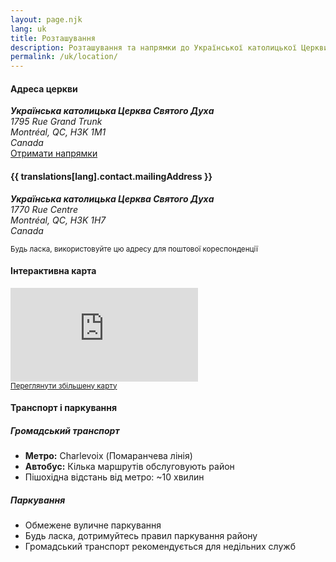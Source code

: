 ```yaml
---
layout: page.njk
lang: uk
title: Розташування
description: Розташування та напрямки до Української католицької Церкви Святого Духа в Монтреалі
permalink: /uk/location/
---
```


<div class="row mb-4">
    <div class="col-md-6">
        <div class="card">
            <div class="card-body">
                <h4 class="card-title">
                    <i class="bi bi-geo-alt me-2"></i>
                    Адреса церкви
                </h4>
                <address>
                    <strong>Українська католицька Церква Святого Духа</strong><br>
                    1795 Rue Grand Trunk<br>
                    Montréal, QC, H3K 1M1<br>
                    Canada
                </address>
                <div class="mt-3">
                    <a href="https://goo.gl/maps/8vQm1s7Z2Z7vJ9Zr7" class="btn btn-primary" target="_blank">
                        <i class="bi bi-map me-2"></i>
                        Отримати напрямки
                    </a>
                </div>
            </div>
        </div>
    </div>
    <div class="col-md-6">
        <div class="card">
            <div class="card-body">
                <h4 class="card-title">
                    <i class="bi bi-mailbox me-2"></i>
                    {{ translations[lang].contact.mailingAddress }}
                </h4>
                <address>
                    <strong>Українська католицька Церква Святого Духа</strong><br>
                    1770 Rue Centre<br>
                    Montréal, QC, H3K 1H7<br>
                    Canada
                </address>
                <p class="text-muted mb-0">
                    <small>Будь ласка, використовуйте цю адресу для поштової кореспонденції</small>
                </p>
            </div>
        </div>
    </div>
</div>

<div class="row">
    <div class="col-12">
        <div class="card">
            <div class="card-body">
                <h4 class="card-title">
                    <i class="bi bi-map me-2"></i>
                    Інтерактивна карта
                </h4>
                <div class="ratio ratio-16x9">
                    <iframe 
                        src="https://www.google.com/maps/embed?pb=!1m18!1m12!1m3!1d2796.1234567890123!2d-73.561086!3d45.482238!2m3!1f0!2f0!3f0!3m2!1i1024!2i768!4f13.1!3m3!1m2!1s0x4cc91b234567890a%3A0x1234567890abcdef!2s1795%20Rue%20Grand%20Trunk%2C%20Montr%C3%A9al%2C%20QC%20H3K%202J5%2C%20Canada!5e0!3m2!1suk!2sus!4v1234567890123!5m2!1suk!2sus"
                        style="border:0;" 
                        allowfullscreen="" 
                        loading="lazy" 
                        referrerpolicy="no-referrer-when-downgrade"
                        title="Розташування Української католицької Церкви Святого Духа">
                    </iframe>
                </div>
                <div class="mt-3">
                    <small class="text-muted">
                        <a href="https://maps.google.com/maps?q=1795+Rue+Grand+Trunk,+Montr%C3%A9al,+QC,+Canada&hl=uk" target="_blank">
                            Переглянути збільшену карту
                        </a>
                    </small>
                </div>
            </div>
        </div>
    </div>
</div>

<div class="row mt-4">
    <div class="col-12">
        <div class="card">
            <div class="card-body">
                <h4 class="card-title">
                    <i class="bi bi-info-circle me-2"></i>
                    Транспорт і паркування
                </h4>
                <div class="row">
                    <div class="col-md-6">
                        <h5>Громадський транспорт</h5>
                        <ul>
                            <li><strong>Метро:</strong> Charlevoix (Помаранчева лінія)</li>
                            <li><strong>Автобус:</strong> Кілька маршрутів обслуговують район</li>
                            <li>Пішохідна відстань від метро: ~10 хвилин</li>
                        </ul>
                    </div>
                    <div class="col-md-6">
                        <h5>Паркування</h5>
                        <ul>
                            <li>Обмежене вуличне паркування</li>
                            <li>Будь ласка, дотримуйтесь правил паркування району</li>
                            <li>Громадський транспорт рекомендується для недільних служб</li>
                        </ul>
                    </div>
                </div>
            </div>
        </div>
    </div>
</div> 